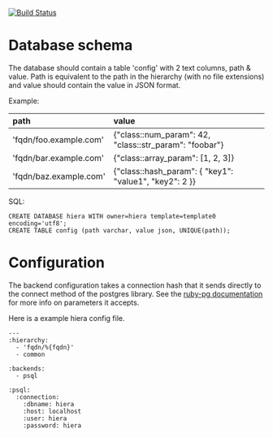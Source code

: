 [![Build Status](https://travis-ci.org/dalen/hiera-psql.png)](https://travis-ci.org/dalen/hiera-psql)

Database schema
===============

The database should contain a table 'config' with 2 text columns, path & value.
Path is equivalent to the path in the hierarchy (with no file extensions) and
value should contain the value in JSON format.

Example:

| path                   | value                                                  |
|:-----------------------|:-------------------------------------------------------|
| 'fqdn/foo.example.com' | {"class::num_param": 42, "class::str_param": "foobar"} |
| 'fqdn/bar.example.com' | {"class::array_param": [1, 2, 3]}                      |
| 'fqdn/baz.example.com' | {"class::hash_param": { "key1": "value1", "key2": 2 }} |

SQL:

    CREATE DATABASE hiera WITH owner=hiera template=template0 encoding='utf8';
    CREATE TABLE config (path varchar, value json, UNIQUE(path));

Configuration
=============

The backend configuration takes a connection hash that it sends directly to the connect method of the postgres library. See the [ruby-pg documentation](http://deveiate.org/code/pg/PG/Connection.html#method-c-new) for more info on parameters it accepts.

Here is a example hiera config file.

    ---
    :hierarchy:
      - 'fqdn/%{fqdn}'
      - common
    
    :backends:
      - psql
    
    :psql:
      :connection:
        :dbname: hiera
        :host: localhost
        :user: hiera
        :password: hiera
